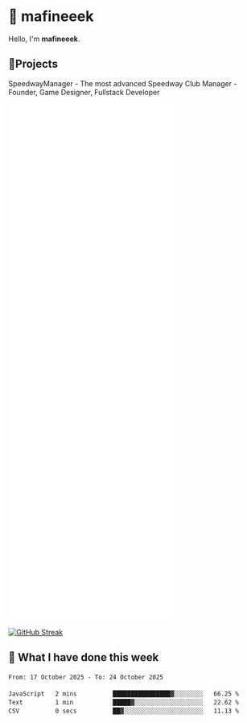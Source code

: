 # 👋 mafineeek
Hello, I'm **mafineeek**.

## 📝Projects

SpeedwayManager - The most advanced Speedway Club Manager - Founder, Game Designer, Fullstack Developer


![](./github-metrics.svg)

[![GitHub Streak](https://streak-stats.demolab.com/?user=mafineeek)](https://git.io/streak-stats)

## 📰 What I have done this week
<!--START_SECTION:waka-->

```txt
From: 17 October 2025 - To: 24 October 2025

JavaScript   2 mins          ████████████████▓░░░░░░░░   66.25 %
Text         1 min           █████▓░░░░░░░░░░░░░░░░░░░   22.62 %
CSV          0 secs          ██▓░░░░░░░░░░░░░░░░░░░░░░   11.13 %
```

<!--END_SECTION:waka-->
